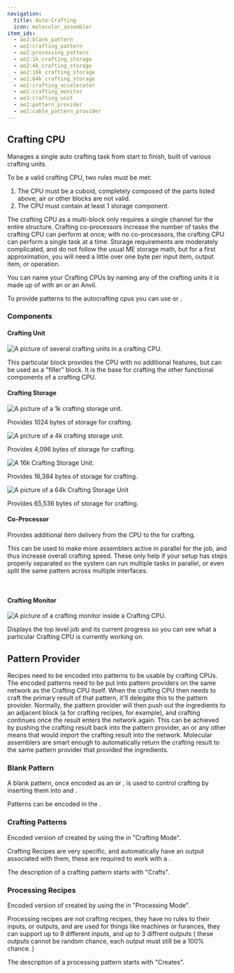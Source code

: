 ```yaml
---
navigation:
  title: Auto-Crafting
  icon: molecular_assembler
item_ids:
  - ae2:blank_pattern
  - ae2:crafting_pattern
  - ae2:processing_pattern
  - ae2:1k_crafting_storage
  - ae2:4k_crafting_storage
  - ae2:16k_crafting_storage
  - ae2:64k_crafting_storage
  - ae2:crafting_accelerator
  - ae2:crafting_monitor
  - ae2:crafting_unit
  - ae2:pattern_provider
  - ae2:cable_pattern_provider
---
```


## Crafting CPU

Manages a single auto crafting task from start to finish, built of various crafting units.

To be a valid crafting CPU, two rules must be met:

1. The CPU must be a cuboid, completely composed of the parts listed above; air or other blocks are not valid.
2. The CPU must contain at least 1 storage component.

The crafting CPU as a multi-block only requires a single channel for the
entire structure. Crafting co-processors increase the number of tasks the
crafting CPU can perform at once; with no co-processors, the crafting CPU can
perform a single task at a time. Storage requirements are moderately
complicated, and do not follow the usual ME storage math, but for a first
approximation, you will need a little over one byte per input item, output
item, or operation.

You can name your Crafting CPUs by naming any of the crafting units it is made up of with
an <ItemLink id="inscriber"/> or an Anvil.

To provide patterns to the autocrafting cpus you can use <ItemLink id="interface"/>
or <ItemLink id="level_emitter"/>.

### Components

#### Crafting Unit

![A picture of several crafting units in a crafting CPU.](../assets/large/craftingunit.png)

This particular block provides the CPU with no additional features, but can be used as a "filler" block.
It is the base for crafting the other functional components of a crafting CPU.

#### Crafting Storage

![A picture of a 1k crafting storage unit.](../assets/large/crafting1k.png)

Provides 1024 bytes of storage for crafting.

<RecipeFor id="1k_crafting_storage" />

![A picture of a 4k crafting storage unit.](../assets/large/crafting4k.png)

Provides 4,096 bytes of storage for crafting.

<RecipeFor id="4k_crafting_storage" />

![A 16k Crafting Storage Unit.](../assets/large/crafting16k.png)

Provides 16,384 bytes of storage for crafting.

<RecipeFor id="16k_crafting_storage" />

![A picture of a 64k Crafting Storage Unit](../assets/large/crafting64k.png)

Provides 65,536 bytes of storage for crafting.

<RecipeFor id="64k_crafting_storage" />

#### Co-Processor

<FloatingImage src="../assets/large/craftingco.png" align="left" alt="A picture of several Co Processors in a Crafting CPU" />
Provides additional item delivery from the CPU to the <ItemLink id="pattern_provider"/> for
crafting.

This can be used to make more assemblers active in parallel for the job, and
thus increase overall crafting speed. These only help if your setup has steps
properly separated so the system can run multiple tasks in parallel, or even
split the same pattern across multiple interfaces.

<RecipeFor id="crafting_accelerator" />

<br clear="all" />

#### Crafting Monitor

![A picture of a crafting monitor inside a Crafting CPU.](../assets/large/craftingmonitor.png)

Displays the top level job and its current progress so you can see what a particular Crafting CPU is currently
working on.

<RecipeFor id="crafting_monitor" />

## Pattern Provider

Recipes need to be encoded into patterns to be usable by crafting CPUs. The encoded patterns need to be put
into pattern providers on the same network as the Crafting CPU itself. When the crafting CPU then
needs to craft the primary result of that pattern, it'll delegate this to the
pattern provider. Normally, the pattern provider will then push out the
ingredients to an adjacent block (a <ItemLink id="molecular_assembler"/> for crafting recipes, for example),
and crafting continues once the result enters the network again.
This can be achieved by pushing the crafting result back into the pattern provider,
an <ItemLink id="interface" /> or any other means that would import the crafting result into the network. Molecular
assemblers are smart enough to automatically return the crafting result to the same pattern provider that provided
the ingredients.

<RecipeFor id="pattern_provider" />
<RecipeFor id="cable_pattern_provider" />

### Blank Pattern

A blank pattern, once encoded as an <ItemLink id="crafting_pattern"/>
or <ItemLink id="processing_pattern"/>, is used to control
crafting by inserting them into <ItemLink id="molecular_assembler"/> and <ItemLink
id="pattern_provider"/>.

Patterns can be encoded in the <ItemLink id="pattern_encoding_terminal" />.

<RecipeFor id="blank_pattern" />

### Crafting Patterns

Encoded version of <ItemLink id="blank_pattern"/> created by using
the <ItemLink id="pattern_encoding_terminal"/> in "Crafting Mode".

Crafting Recipes are very specific, and automatically have an output
associated with them, these are required to work with a <ItemLink
id="molecular_assembler"/>.

The description of a crafting pattern starts with "Crafts".

### Processing Recipes

Encoded version of <ItemLink id="blank_pattern"/> created by using
the <ItemLink id="pattern_encoding_terminal"/> in "Processing Mode".

Processing recipes are not crafting recipes, they have no rules to their
inputs, or outputs, and are used for things like machines or furances, they
can support up to 9 different inputs, and up to 3 diffrent outputs ( these
outputs cannot be random chance, each output must still be a 100% chance. )

The description of a processing pattern starts with "Creates".
